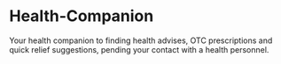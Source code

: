 # Health-Companion
Your health companion to finding health advises, OTC prescriptions and quick relief suggestions, pending your contact with a health personnel.

